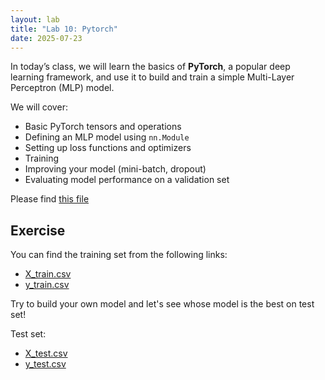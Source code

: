 ```yaml
---
layout: lab
title: "Lab 10: Pytorch"
date: 2025-07-23
---
```

In today’s class, we will learn the basics of **PyTorch**, a popular deep learning framework, and use it to build and train a simple Multi-Layer Perceptron (MLP) model.

We will cover:

- Basic PyTorch tensors and operations
- Defining an MLP model using `nn.Module`
- Setting up loss functions and optimizers
- Training
- Improving your model (mini-batch, dropout)
- Evaluating model performance on a validation set

Please find <a href ="https://github.com/wonjun-seo/cosmos/blob/master/static_files/labs/10/pytorch_basics.ipynb">this file</a>

## Exercise
You can find the training set from the following links:

- <a href ="https://github.com/wonjun-seo/cosmos/blob/master/static_files/labs/10/X_train.csv">X_train.csv</a>
- <a href ="https://github.com/wonjun-seo/cosmos/blob/master/static_files/labs/10/y_train.csv">y_train.csv</a>

Try to build your own model and let's see whose model is the best on test set!

Test set:
- <a href ="https://github.com/wonjun-seo/cosmos/blob/master/static_files/labs/10/X_test.csv">X_test.csv</a>
- <a href ="https://github.com/wonjun-seo/cosmos/blob/master/static_files/labs/10/y_test.csv">y_test.csv</a>
